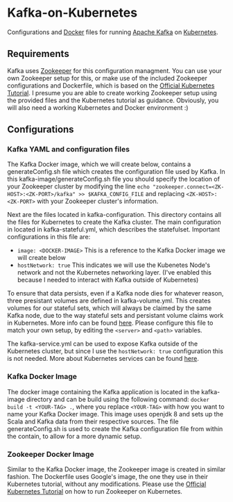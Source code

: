 # Kafka-on-Kubernetes
Configurations and [Docker](https://www.docker.com/what-docker) files for running [Apache Kafka](https://kafka.apache.org/intro) on [Kubernetes](https://kubernetes.io/). 

## Requirements
Kafka uses [Zookeeper](https://zookeeper.apache.org/doc/current/) for this configuration managment. You can use your own Zookeeper setup for this, or make use of the included Zookeeper configurations and Dockerfile, which is based on the [Official Kubernetes Tutorial](https://kubernetes.io/docs/tutorials/stateful-application/zookeeper/). I presume you are able to create working Zookeeper setup using the provided files and the Kubernetes tutorial as guidance. Obviously, you will also need a working Kubernetes and Docker environment :)

## Configurations

### Kafka YAML and configuration files
The Kafka Docker image, which we will create below, contains a generateConfig.sh file which creates the configuration file used by Kafka. In this kafka-image/generateConfig.sh file you should specify the location of your Zookeeper cluster by modifying the line `echo "zookeeper.connect=<ZK-HOST>:<ZK-PORT>/kafka" >> $KAFKA_CONFIG_FILE` and replacing `<ZK-HOST>:<ZK-PORT>` with your Zookeeper cluster's information.

Next are the files located in kafka-configuration. This directory contains all the files for Kubernetes to create the Kafka cluster. The main configuration in located in kafka-stateful.yml, which describes the statefulset. Important configurations in this file are:
* `image: <DOCKER-IMAGE>` This is a reference to the Kafka Docker image we will create below
* `hostNetwork: true` This indicates we will use the Kubenetes Node's network and not the Kubernetes networking layer. (I've enabled this because I needed to interact with Kafka outside of Kubernetes)

To ensure that data persists, even if a Kafka node dies for whatever reason, three presistant volumes are defined in kafka-volume.yml. This creates volumes for our stateful sets, which will always be claimed by the same Kafka node, due to the way stateful sets and persistant volume claims work in Kubernetes. More info can be found [here](https://kubernetes.io/docs/concepts/storage/persistent-volumes/). Please configure this file to match your own setup, by editing the `<server>` and `<path>` variables.

The kafka-service.yml can be used to expose Kafka outside of the Kubernetes cluster, but since I use the `hostNetwork: true` configuration this is not needed. More about Kubernetes services can be found [here](https://kubernetes.io/docs/concepts/services-networking/service/).

### Kafka Docker Image
The docker image containing the Kafka application is located in the kafka-image directory and can be build using the following command: `docker build -t <YOUR-TAG> .`, where you replace `<YOUR-TAG>` with how you want to name your Kafka Docker image. This image uses openjdk 8 and sets up the Scala and Kafka data from their respective sources. The file generateConfig.sh is used to create the Kafka configuration file from within the contain, to allow for a more dynamic setup.

### Zookeeper Docker Image
Similar to the Kafka Docker image, the Zookeeper image is created in similar fashion. The Dockerfile uses Google's image, the one they use in their Kubernetes tutorial, without any modifications. Please use the [Official Kubernetes Tutorial](https://kubernetes.io/docs/tutorials/stateful-application/zookeeper/) on how to run Zookeeper on Kubernetes.

